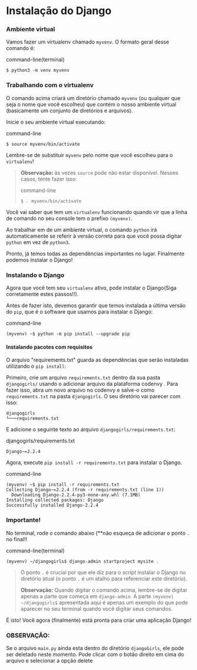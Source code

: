 # Instalação do Django

### Ambiente virtual <a id="ambiente-virtual"></a>

Vamos fazer um virtualenv chamado `myvenv`. O formato geral desse comando é:

command-line\(terminal\)

```text
$ python3 -m venv myvenv
```

### Trabalhando com o virtualenv <a id="trabalhando-com-o-virtualenv"></a>

O comando acima criará um diretório chamado `myvenv` \(ou qualquer que seja o nome que você escolheu\) que contém o nosso ambiente virtual \(basicamente um conjunto de diretórios e arquivos\).

Inicie o seu ambiente virtual executando:

command-line

```text
$ source myvenv/bin/activate
```

Lembre-se de substituir `myvenv` pelo nome que você escolheu para o `virtualenv`!

> **Observação:** às vezes `source` pode não estar disponível. Nesses casos, tente fazer isso:
>
> command-line
>
> ```text
> $ . myvenv/bin/activate
> ```



Você vai saber que tem um `virtualenv` funcionando quando vir que a linha de comando no seu console tem o prefixo `(myvenv)`.

Ao trabalhar em de um ambiente virtual, o comando `python` irá automaticamente se referir à versão correta para que você possa digitar `python` em vez de `python3`.

Pronto, já temos todas as dependências importantes no lugar. Finalmente podemos instalar o Django!

### Instalando o Django <a id="instalando-o-django"></a>

Agora que você tem seu `virtualenv` ativo, pode instalar o Django\(Siga corretamente estes passos!!\).

Antes de fazer isto, devemos garantir que temos instalada a última versão do `pip`, que é o software que usamos para instalar o Django:

command-line

```text
(myvenv) ~$ python -m pip install --upgrade pip
```

#### Instalando pacotes com requisitos <a id="instalando-pacotes-com-requisitos"></a>

O arquivo "requirements.txt" guarda as dependências que serão instaladas utilizando o `pip install`:

Primeiro, crie um arquivo `requirements.txt` dentro da sua pasta `djangogirls/` usando o adicionar arquivo da plataforma codenvy . Para fazer isso, abra um novo arquivo no codenvy e salve-o como `requirements.txt` na pasta `djangogirls`. O seu diretório vai parecer com isso:

```text
djangogirls
└───requirements.txt
```

E adicione o seguinte texto ao arquivo `djangogirls/requirements.txt`:

djangogirls/requirements.txt

```text
Django~=2.2.4
```

Agora, execute `pip install -r requirements.txt` para instalar o Django.

command-line

```text
(myvenv) ~$ pip install -r requirements.txt
Collecting Django~=2.2.4 (from -r requirements.txt (line 1))
  Downloading Django-2.2.4-py3-none-any.whl (7.1MB)
Installing collected packages: Django
Successfully installed Django-2.2.4
```

### Importante!

No terminal, rode o comando abaixo \(\*\*não esqueça de adicionar o ponto `.` no final!!

command-line\(terminal\)

```text
(myvenv) ~/djangogirls$ django-admin startproject mysite .
```

> O ponto `.` é crucial por que ele diz para o script instalar o Django no diretório atual \(o ponto `.` é um atalho para referenciar este diretório\).
>
> **Observação:** Quando digitar o comando acima, lembre-se de digitar apenas a parte que começa em `django-admin`. A parte `(myvenv) ~/djangogirls$` apresentada aqui é apenas um exemplo do que pode aparecer no seu terminal quando você digitar seus comandos.

É isto! Você agora \(finalmente\) está pronta para criar uma aplicação Django!

### OBSERVAÇÃO:

Se o arquivo `main.py` ainda esta dentro do diretório `djangoGirls`, ele pode ser deletado neste momento. Pode clicar com o botão direito em cima do arquivo e selecionar a opção delete

